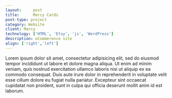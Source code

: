 ```yaml
---
layout:     post
title:      Marcy Cards
post-type: project
category: Website
client: Marcy
technology: ['HTML', 'Etsy', 'js', 'WordPress']
description: eCommerence site
align: ['right','left']
---
```


Lorem ipsum dolor sit amet, consectetur adipisicing elit, sed do eiusmod tempor incididunt ut labore et dolore magna aliqua. Ut enim ad minim veniam, quis nostrud exercitation ullamco laboris nisi ut aliquip ex ea commodo consequat. Duis aute irure dolor in reprehenderit in voluptate velit esse cillum dolore eu fugiat nulla pariatur. Excepteur sint occaecat cupidatat non proident, sunt in culpa qui officia deserunt mollit anim id est laborum.
